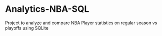 # Analytics-NBA-SQL
Project to analyze and compare NBA Player statistics on regular season vs playoffs using SQLite
